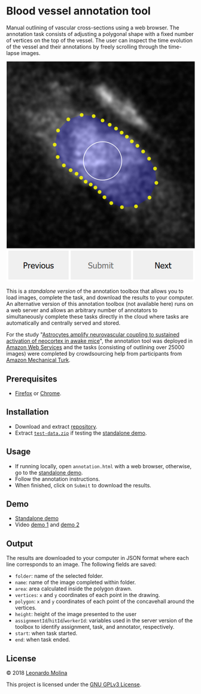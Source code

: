# Blood vessel annotation tool
Manual outlining of vascular cross-sections using a web browser.
The annotation task consists of adjusting a polygonal shape with a fixed number of vertices on the top of the vessel. The user can inspect the time evolution of the vessel and their annotations by freely scrolling through the time-lapse images.

[![Annotation GUI](gui.png)](https://www.youtube.com/channel/UCIIgDsJbJx7EVY_vir06exQ?sub_confirmation=1)

This is a *standalone version* of the annotation toolbox that allows you to load images, complete the task, and download the results to your computer. An alternative version of this annotation toolbox (not available here) runs on a web server and allows an arbitrary number of annotators to simultaneously complete these tasks directly in the cloud where tasks are automatically and centrally served and stored.

For the study "[Astrocytes amplify neurovascular coupling to sustained activation of neocortex in awake mice][paper]", the annotation tool was deployed in [Amazon Web Services][AWS] and the tasks (consisting of outlining over 25000 images) were completed by crowdsourcing help from participants from [Amazon Mechanical Turk][AMT].

## Prerequisites
* [Firefox](https://www.mozilla.org/firefox/download) or [Chrome](https://www.google.com/chrome).

## Installation
* Download and extract [repository][repository].
* Extract [`test-data.zip`](standalone/test-data.zip) if testing the [standalone demo][standalone demo].

## Usage
* If running locally, open `annotation.html` with a web browser, otherwise, go to the [standalone demo].
* Follow the annotation instructions.
* When finished, click on `Submit` to download the results.

## Demo
* [Standalone demo][standalone demo]
* Video [demo 1][instructions video] and [demo 2][reviewer video]

## Output
The results are downloaded to your computer in JSON format where each line corresponds to an image. The following fields are saved:
* `folder`: name of the selected folder.
* `name`: name of the image completed within folder.
* `area`: area calculated inside the polygon drawn.
* `vertices`: `x` and `y` coordinates of each point in the drawing.
* `polygon`: `x` and `y` coordinates of each point of the concavehall around the vertices.
* `height`: height of the image presented to the user
* `assignmentId`/`hitId`/`workerId`: variables used in the server version of the toolbox to identify assignment, task, and annotator, respectively.
* `start`: when task started.
* `end`: when task ended.

## License
© 2018 [Leonardo Molina][Leonardo Molina]

This project is licensed under the [GNU GPLv3 License][LICENSE.md].

[Leonardo Molina]: https://github.com/leomol

[AWS]: https://aws.amazon.com
[AMT]: https://www.mturk.com
[paper]: https://doi.org/10.1101/2020.12.16.422785
[repository]: https://github.com/leomol/vessel-annotation/archive/refs/heads/master.zip
[instructions video]: https://www.youtube.com/watch?v=Fw_KW6LHATU
[reviewer video]: https://www.youtube.com/watch?v=pHEZycdW2ng
[standalone demo]: https://codepen.io/leonardomt/full/jOEvPvY
[LICENSE.md]: LICENSE.md